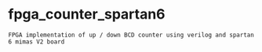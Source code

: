 # fpga_counter_spartan6
    FPGA implementation of up / down BCD counter using verilog and spartan 6 mimas V2 board
